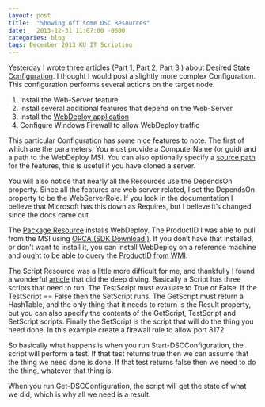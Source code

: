 ```yaml
---
layout: post
title:  "Showing off some DSC Resources"
date:   2013-12-31 11:07:00 -0600
categories: blog
tags: December 2013 KU IT Scripting
---
```

Yesterday I wrote three articles ([Part 1](2013-12-30-dsc-part.md), [Part 2](2013-12-30-dsc-part2.md), [Part 3](2013-12-30-dsc-part3.md) ) about [Desired State Configuration](http://technet.microsoft.com/en-us/library/dn249912.aspx). I thought I would post a slightly more complex Configuration. This configuration performs several actions on the target node.

1. Install the Web-Server feature
2. Install several additional features that depend on the Web-Server
3. Install the [WebDeploy application](http://www.iis.net/downloads/microsoft/web-deploy)
4. Configure Windows Firewall to allow WebDeploy traffic

This particular Configuration has some nice features to note. The first of which are the parameters. You must provide a ComputerName (or guid) and a path to the WebDeploy MSI. You can also optionally specify a [source path](http://technet.microsoft.com/en-us/library/jj127275.aspx) for the features, this is useful if you have cloned a server.

You will also notice that nearly all the Resources use the DependsOn property. Since all the features are web server related, I set the DependsOn property to be the WebServerRole. If you look in the documentation I believe that Microsoft has this down as Requires, but I believe it’s changed since the docs came out.

The [Package Resource](http://technet.microsoft.com/en-us/library/dn282132.aspx) installs WebDeploy. The ProductID I was able to pull from the MSI using [ORCA (SDK Download )](http://www.microsoft.com/click/services/Redirect2.ashx?CR_EAC=300135395). If you don’t have that installed, or don’t want to install it, you can install WebDeploy on a reference machine and ought to be able to query the [ProductID from WMI](http://technet.microsoft.com/en-us/library/dd347651.aspx).

The Script Resource was a little more difficult for me, and thankfully I found a wonderful [article](http://blog.cosmoskey.com/2013/10/) that did the deep diving. Basically a Script has three scripts that need to run. The TestScript must evaluate to True or False. If the TestScript == False then the SetScript runs. The GetScript must return a HashTable, and the only thing that it needs to return is the Result property, but you can also specify the contents of the GetScript, TestScript and SetScript scripts. Finally the SetScript is the script that will do the thing you need done. In this example create a firewall rule to allow port 8172.

So basically what happens is when you run Start-DSCConfiguration, the script will perform a test. If that test returns true then we can assume that the thing we need done is done. If that test returns false then we need to do the thing, whatever that thing is.

When you run Get-DSCConfiguration, the script will get the state of what we did, which is why all we need is a result.
